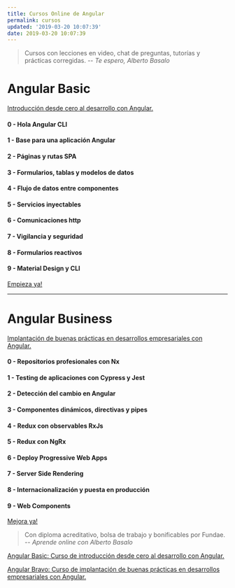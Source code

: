 ```yaml
---
title: Cursos Online de Angular
permalink: cursos
updated: '2019-03-20 10:07:39'
date: 2019-03-20 10:07:39
---
```


> Cursos con lecciones en video, chat de preguntas, tutorías y prácticas corregidas.
> -- <cite>Te espero, Alberto Basalo</cite>

# Angular Basic

[Introducción desde cero al desarrollo con Angular.](https://www.trainingit.es/curso-angular-basico/?promo=meetup10&af=abasalo)

#### 0 - Hola Angular CLI

#### 1 - Base para una aplicación Angular

#### 2 - Páginas y rutas SPA

#### 3 - Formularios, tablas y modelos de datos

#### 4 - Flujo de datos entre componentes

#### 5 - Servicios inyectables

#### 6 - Comunicaciones http

#### 7 - Vigilancia y seguridad

#### 8 - Formularios reactivos

#### 9 - Material Design y CLI

[Empieza ya!](https://www.trainingit.es/curso-angular-basico/?promo=meetup10&af=abasalo)

---

# Angular Business

[Implantación de buenas prácticas en desarrollos empresariales con Angular.](https://www.trainingit.es/curso-angular-avanzado/?promo=meetup10&af=abasalo)

#### 0 - Repositorios profesionales con Nx
#### 1 - Testing de aplicaciones con Cypress y Jest

#### 2 - Detección del cambio en Angular
#### 3 - Componentes dinámicos, directivas y pipes

#### 4 - Redux con observables RxJs
#### 5 - Redux con NgRx

#### 6 - Deploy Progressive Web Apps
#### 7 - Server Side Rendering

#### 8 - Internacionalización y puesta en producción
#### 9 - Web Components

[Mejora ya!](https://www.trainingit.es/curso-angular-alto-rendimiento/?promo=meetup10&af=abasalo/)


> Con diploma acreditativo, bolsa de trabajo y bonificables por Fundae.
> -- <cite>Aprende online con Alberto Basalo</cite>

[Angular Basic: Curso de introducción desde cero al desarrollo con Angular.](https://www.trainingit.es/curso-angular-basico/?promo=meetup10&af=abasalo)

[Angular Bravo: Curso de implantación de buenas prácticas en desarrollos empresariales con Angular.](https://www.trainingit.es/curso-angular-alto-rendimiento/?promo=meetup10&af=abasalo/)